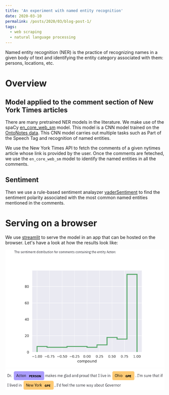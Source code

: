 ```yaml
---
title: 'An experiment with named entity recognition'
date: 2020-03-10
permalink: /posts/2020/03/blog-post-1/
tags:
  - web scraping
  - natural language processing
---
```


Named entity recognition (NER) is the practice of recognizing names in a given 
body of text and identifying the entity category associated with them: 
persons, locations, etc. 

Overview
=======

Model applied to the comment section of New York Times articles
---------------------------------------------------------------

There are many pretrained NER models in the literature. 
We make use of the spaCy [en_core_web_sm](https://spacy.io/models/en#en_core_web_sm) 
model. This model is a CNN model trained on the [OntoNotes data](https://catalog.ldc.upenn.edu/LDC2013T19). 
This CNN model carries out multiple tasks such as Part of the Speech Tag and recognition 
of named entities.

We use the New York Times API to fetch the comments of a given nytimes article 
whose link is provided by the user. Once the comments are feteched, we use the ```en_core_web_sm```
model to identify the named entities in all the comments. 


Sentiment 
--------------
Then we use a rule-based sentiment analayzer [vaderSentiment](https://github.com/cjhutto/vaderSentiment) 
to find the sentiment polarity associated with the most common named entities 
mentioned in the comments.

Serving on a browser
=======

We use [streamlit]() to serve the model in an app that can be hosted on the browser.
Let's have a look at how the results look like:

![](../images/vmax/sentiments.png?raw=true)
![](images/vmax/comments.png?raw=true)
